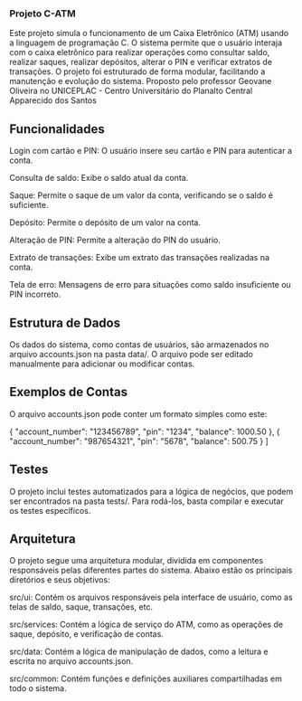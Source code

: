 
### Projeto C-ATM
Este projeto simula o funcionamento de um Caixa Eletrônico (ATM) usando a linguagem de programação C. O sistema permite que o usuário interaja com o caixa eletrônico para realizar operações como consultar saldo, realizar saques, realizar depósitos, alterar o PIN e verificar extratos de transações. O projeto foi estruturado de forma modular, facilitando a manutenção e evolução do sistema. Proposto pelo professor Geovane Oliveira no UNICEPLAC - Centro Universitário do Planalto Central Apparecido dos Santos

## Funcionalidades
Login com cartão e PIN: O usuário insere seu cartão e PIN para autenticar a conta.

Consulta de saldo: Exibe o saldo atual da conta.

Saque: Permite o saque de um valor da conta, verificando se o saldo é suficiente.

Depósito: Permite o depósito de um valor na conta.

Alteração de PIN: Permite a alteração do PIN do usuário.

Extrato de transações: Exibe um extrato das transações realizadas na conta.

Tela de erro: Mensagens de erro para situações como saldo insuficiente ou PIN incorreto.


## Estrutura de Dados
Os dados do sistema, como contas de usuários, são armazenados no arquivo accounts.json na pasta data/. O arquivo pode ser editado manualmente para adicionar ou modificar contas.

## Exemplos de Contas
O arquivo accounts.json pode conter um formato simples como este:

  {
    "account_number": "123456789",
    "pin": "1234",
    "balance": 1000.50
  },
  {
    "account_number": "987654321",
    "pin": "5678",
    "balance": 500.75
  }
]

## Testes
O projeto inclui testes automatizados para a lógica de negócios, que podem ser encontrados na pasta tests/. Para rodá-los, basta compilar e executar os testes específicos.

## Arquitetura
O projeto segue uma arquitetura modular, dividida em componentes responsáveis pelas diferentes partes do sistema. Abaixo estão os principais diretórios e seus objetivos:

src/ui: Contém os arquivos responsáveis pela interface de usuário, como as telas de saldo, saque, transações, etc.

src/services: Contém a lógica de serviço do ATM, como as operações de saque, depósito, e verificação de contas.

src/data: Contém a lógica de manipulação de dados, como a leitura e escrita no arquivo accounts.json.

src/common: Contém funções e definições auxiliares compartilhadas em todo o sistema.



